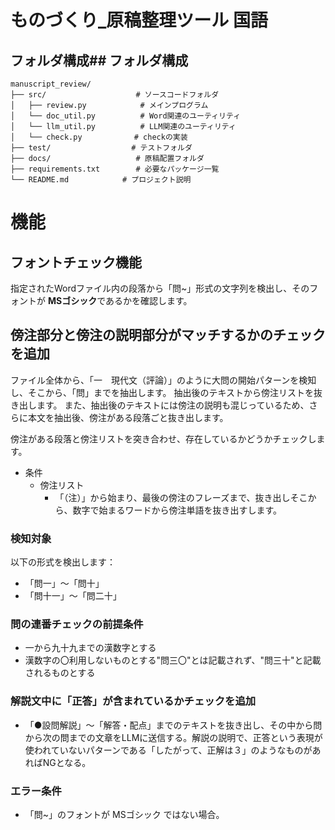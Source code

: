 # ものづくり_原稿整理ツール 国語


## フォルダ構成## フォルダ構成

```text
manuscript_review/
├── src/                    # ソースコードフォルダ
│   ├── review.py            # メインプログラム
│   └── doc_util.py          # Word関連のユーティリティ
│   └── llm_util.py          # LLM関連のユーティリティ
│   └── check.py　　　　　　　# checkの実装
├── test/                  # テストフォルダ
├── docs/                   # 原稿配置フォルダ
├── requirements.txt        # 必要なパッケージ一覧
└── README.md            # プロジェクト説明
```
# 機能

## フォントチェック機能
指定されたWordファイル内の段落から「問~」形式の文字列を検出し、そのフォントが **MSゴシック**であるかを確認します。

## 傍注部分と傍注の説明部分がマッチするかのチェックを追加
ファイル全体から、「一　現代文（評論）」のように大問の開始パターンを検知し、そこから、「問」までを抽出します。
抽出後のテキストから傍注リストを抜き出します。
また、抽出後のテキストには傍注の説明も混じっているため、さらに本文を抽出後、傍注がある段落ごと抜き出します。

傍注がある段落と傍注リストを突き合わせ、存在しているかどうかチェックします。

- 条件
  - 傍注リスト
    - 「（注）」から始まり、最後の傍注のフレーズまで、抜き出しそこから、数字で始まるワードから傍注単語を抜き出すします。


### 検知対象
以下の形式を検出します：
- 「問一」〜「問十」
- 「問十一」〜「問二十」
### 問の連番チェックの前提条件
- 一から九十九までの漢数字とする
- 漢数字の〇利用しないものとする"問三〇"とは記載されず、"問三十"と記載されるものとする

### 解説文中に「正答」が含まれているかチェックを追加
- 「●設問解説」～「解答・配点」までのテキストを抜き出し、その中から問から次の問までの文章をLLMに送信する。解説の説明で、正答という表現が使われていないパターンである「したがって、正解は３」のようなものがあればNGとなる。

### エラー条件
- 「問~」のフォントが MSゴシック ではない場合。
